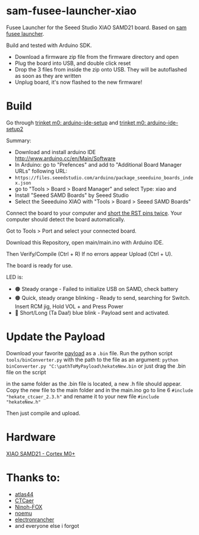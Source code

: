 

# sam-fusee-launcher-xiao
Fusee Launcher for the Seeed Studio XIAO SAMD21 board. Based on [sam fusee launcher](https://github.com/atlas44/sam-fusee-launcher).

Build and tested with Arduino SDK.

* Download a firmware zip file from the firmware directory and open
* Plug the board into USB, and double click reset
* Drop the 3 files from inside the zip onto USB.  They will be autoflashed as soon as they are written
* Unplug board, it's now flashed to the new firmware!

# Build
Go through [trinket m0: arduino-ide-setup](https://learn.adafruit.com/adafruit-trinket-m0-circuitpython-arduino/arduino-ide-setup) and [trinket m0: arduino-ide-setup2](https://learn.adafruit.com/adafruit-trinket-m0-circuitpython-arduino/using-with-arduino-ide)

Summary:
* Download and install arduino IDE http://www.arduino.cc/en/Main/Software
* In Arduino: go to "Prefences" and add to "Additional Board Manager URLs" following URL:
*  `https://files.seeedstudio.com/arduino/package_seeeduino_boards_index.json`
* go to "Tools > Board > Board Manager" and select Type: xiao and
* Install "Seeed SAMD Boards" by Seeed Studio
* Select the Seeeduino XIAO with "Tools > Board > Seeed SAMD Boards"

Connect the board to your computer and [short the RST pins twice](https://wiki.seeedstudio.com/Seeeduino-XIAO/#enter-bootloader-mode).
Your computer should detect the board automatically.

Got to Tools > Port and select your connected board.

Download this Repository, open main/main.ino with Arduino IDE.

Then Verify/Compile (Ctrl + R)
If no errors appear
Upload (Ctrl + U).

The board is ready for use.

LED is:
* 🟠 Steady orange - Failed to initialize USB on SAMD, check battery
* 🟠 Quick, steady orange blinking - Ready to send, searching for Switch. Insert RCM jig, Hold VOL + and Press Power
* 🔵 Short/Long (Ta Daa!) blue blink - Payload sent and activated.

# Update the Payload
Download your favorite [payload](https://github.com/CTCaer/hekate/releases) as a `.bin` file.
Run the python script `tools/binConverter.py` with the path to the file as an argument:
`python binConverter.py "C:\pathToMyPayload\hekateNew.bin` or just drag the .bin file on the script

in the same folder as the .bin file is located, a new .h file should appear. Copy the new file to the main folder and in the main.ino go to line 6 `#include "hekate_ctcaer_2.3.h"` and rename it to your new file `#include "hekateNew.h"`

Then just compile and upload.

# Hardware
[XIAO SAMD21 - Cortex M0+](https://www.seeedstudio.com/Seeeduino-XIAO-Arduino-Microcontroller-SAMD21-Cortex-M0+-p-4426.html)

# Thanks to:
* [atlas44](https://github.com/atlas44/sam-fusee-launcher)
* [CTCaer](https://github.com/CTCaer/hekate)
* [Ninoh-FOX](https://www.elotrolado.net/hilo_tutorial-crea-tu-propio-dongle-portatil-para-cargar-payloads-it-is-easy_2287822)
* [noemu](https://github.com/noemu/sam-fusee-launcher)
* [electronrancher](https://github.com/electronrancher/sam-fusee-launcher)
* and everyone else i forgot
